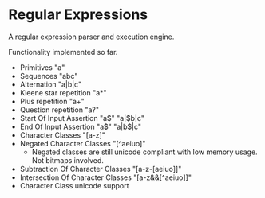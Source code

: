# Regular Expressions

A regular expression parser and execution engine.

Functionality implemented so far.

* Primitives	"a"
* Sequences	"abc"
* Alternation	"a|b|c"
* Kleene star repetition	"a*"
* Plus repetition		"a+"
* Question repetition "a?"
* Start Of Input Assertion "a$" "a|$b|c"
* End Of Input Assertion "a$" "a|b$|c"
* Character Classes "[a-z]"
* Negated Character Classes "[^aeiuo]"
	- Negated classes are still unicode compliant with low memory usage. Not bitmaps involved.
* Subtraction Of Character Classes "[a-z-[aeiuo]]"
* Intersection Of Character Classes "[a-z&&[^aeiuo]]"
* Character Class unicode support